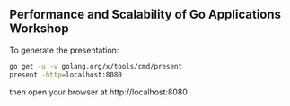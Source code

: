 ## Performance and Scalability of Go Applications Workshop

To generate the presentation:

```bash
go get -u -v golang.org/x/tools/cmd/present
present -http=localhost:8080
```

then open your browser at http://localhost:8080

